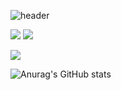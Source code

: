 ![header](https://capsule-render.vercel.app/api?type=waving&color=0:E00F00,100:0000FF&height=300&section=header&text=DongHiukHub&fontSize=60&fontColor=FFFFFF)

<img src="https://img.shields.io/badge/Instagram-E4405F?style=for-the-badge&logo=Instagram&logoColor=white"> <img src="https://img.shields.io/badge/unity-000000?style=for-the-badge&logo=unity&logoColor=white">

<img src="https://img.shields.io/badge/Python-3776AB?style=for-the-badge&logo=Python&logoColor=white">

![Anurag's GitHub stats](https://github-readme-stats.vercel.app/api?username=kimdonghiuk&show_icons=true&theme=radical)


